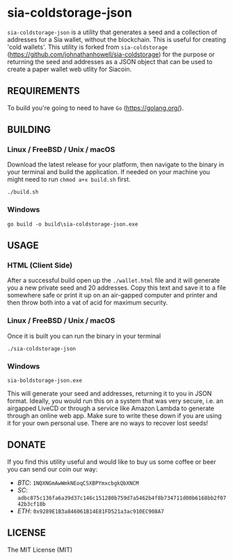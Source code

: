 # sia-coldstorage-json

`sia-coldstorage-json` is a utility that generates a seed and a collection of addresses for a Sia wallet, without the blockchain. This is useful for creating 'cold wallets'. This utility is forked from `sia-coldstorage` (https://github.com/johnathanhowell/sia-coldstorage) for the purpose or returning the seed and addresses as a JSON object that can be used to create a paper wallet web utlity for Siacoin.

## REQUIREMENTS

To build you're going to need to have `Go` (https://golang.org/).

## BUILDING

### Linux / FreeBSD / Unix / macOS

Download the latest release for your platform, then navigate to the binary in your terminal and build the application. If needed on your machine you might need to run `chmod a+x build.sh` first. 

```
./build.sh
```

### Windows

```
go build -o build\sia-coldstorage-json.exe
```

## USAGE 

### HTML (Client Side)

After a successful build open up the `./wallet.html` file and it will generate you a new private seed and 20 addresses. Copy this text and save it to a file somewhere safe or print it up on an air-gapped computer and printer and then throw both into a vat of acid for maximum security.


### Linux / FreeBSD / Unix / macOS

Once it is built you can run the binary in your terminal

```
./sia-coldstorage-json
```

### Windows

```
sia-boldstorage-json.exe
```

This will generate your seed and addresses, returning it to you in JSON format. Ideally, you would run this on a system that was very secure, i.e. an airgapped LiveCD or through a service like Amazon Lambda to generate through an online web app. Make sure to write these down if you are using it for your own personal use. There are no ways to recover lost seeds!

## DONATE

If you find this utility useful and would like to buy us some coffee or beer you can send our coin our way:

- *BTC*:  `1NQXNGmAwWmkNEoqCSXBPYmxcbgkQbXNCM`
- *SC*: `adbc875c136fa6a39d37c146c151280b759d7a5462b4f8b734711d00b6168bb2f0742b3cf18b`
- *ETH*: `0x9289E1B3a846061B14E81FD521a3ac910EC908A7`

## LICENSE

The MIT License (MIT)
